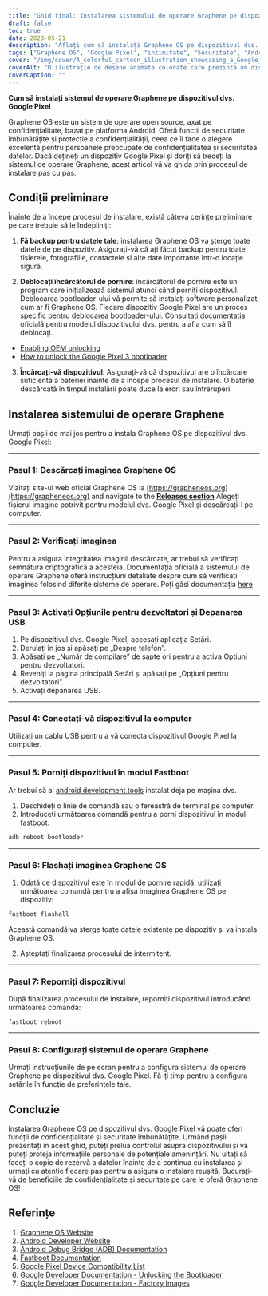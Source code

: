 ```yaml
---
title: "Ghid final: Instalarea sistemului de operare Graphene pe dispozitivul dvs. Google Pixel"
draft: false
toc: true
date: 2023-05-21
description: "Aflați cum să instalați Graphene OS pe dispozitivul dvs. Google Pixel pentru confidențialitate și securitate sporite."
tags: ["Graphene OS", "Google Pixel", "intimitate", "Securitate", "Android", "dispozitive mobile", "sistem de operare", "ghid de instalare", "ROM personalizat", "concentrat pe intimitate", "protejarea datelor", "OS securizat", "sursa deschisa", "securitatea dispozitivului", "caracteristici de confidențialitate", "date personale", "confidențialitatea mobilului", "confidențialitatea datelor", "personalizarea dispozitivului", "tehnologie", "Instalare pixeli", "sistem de operare axat pe confidențialitate", "Instalarea sistemului de operare Graphene", "securitate mobilă", "confidențialitate și securitate", "Personalizarea dispozitivului Pixel", "îmbunătățiri de confidențialitate", "ghid de protecție a datelor", "sistem de operare securizat", "Funcții de confidențialitate a pixelilor", "confidențialitatea datelor mobile"]
cover: "/img/cover/A_colorful_cartoon_illustration_showcasing_a_Google_Pixel.png"
coverAlt: "O ilustrație de desene animate colorate care prezintă un dispozitiv Google Pixel cu un scut care simbolizează caracteristici îmbunătățite de confidențialitate și securitate."
coverCaption: ""
---
```


**Cum să instalați sistemul de operare Graphene pe dispozitivul dvs. Google Pixel**

Graphene OS este un sistem de operare open source, axat pe confidențialitate, bazat pe platforma Android. Oferă funcții de securitate îmbunătățite și protecție a confidențialității, ceea ce îl face o alegere excelentă pentru persoanele preocupate de confidențialitatea și securitatea datelor. Dacă dețineți un dispozitiv Google Pixel și doriți să treceți la sistemul de operare Graphene, acest articol vă va ghida prin procesul de instalare pas cu pas.

## Condiții preliminare

Înainte de a începe procesul de instalare, există câteva cerințe preliminare pe care trebuie să le îndepliniți:

1. **Fă backup pentru datele tale**: instalarea Graphene OS va șterge toate datele de pe dispozitiv. Asigurați-vă că ați făcut backup pentru toate fișierele, fotografiile, contactele și alte date importante într-o locație sigură.

2. **Deblocați încărcătorul de pornire**: încărcătorul de pornire este un program care inițializează sistemul atunci când porniți dispozitivul. Deblocarea bootloader-ului vă permite să instalați software personalizat, cum ar fi Graphene OS. Fiecare dispozitiv Google Pixel are un proces specific pentru deblocarea bootloader-ului. Consultați documentația oficială pentru modelul dispozitivului dvs. pentru a afla cum să îl deblocați.

- [Enabling OEM unlocking](https://grapheneos.org/install/cli#enabling-oem-unlocking)
- [How to unlock the Google Pixel 3 bootloader](https://www.androidauthority.com/unlock-pixel-3-bootloader-915961/)

3. **Încărcați-vă dispozitivul**: Asigurați-vă că dispozitivul are o încărcare suficientă a bateriei înainte de a începe procesul de instalare. O baterie descărcată în timpul instalării poate duce la erori sau întreruperi.

## Instalarea sistemului de operare Graphene

Urmați pașii de mai jos pentru a instala Graphene OS pe dispozitivul dvs. Google Pixel:

______

### Pasul 1: Descărcați imaginea Graphene OS

Vizitați site-ul web oficial Graphene OS la [https://grapheneos.org](https://grapheneos.org) and navigate to the [**Releases section**](https://grapheneos.org/releases) Alegeți fișierul imagine potrivit pentru modelul dvs. Google Pixel și descărcați-l pe computer.

______

### Pasul 2: Verificați imaginea

Pentru a asigura integritatea imaginii descărcate, ar trebui să verificați semnătura criptografică a acesteia. Documentația oficială a sistemului de operare Graphene oferă instrucțiuni detaliate despre cum să verificați imaginea folosind diferite sisteme de operare. Poți găsi documentația [here](https://grapheneos.org/usage#verify-grapheneos-image)

______

### Pasul 3: Activați Opțiunile pentru dezvoltatori și Depanarea USB

1. Pe dispozitivul dvs. Google Pixel, accesați aplicația Setări.
2. Derulați în jos și apăsați pe „Despre telefon”.
3. Apăsați pe „Număr de compilare” de șapte ori pentru a activa Opțiuni pentru dezvoltatori.
4. Reveniți la pagina principală Setări și apăsați pe „Opțiuni pentru dezvoltatori”.
5. Activați depanarea USB.

______

### Pasul 4: Conectați-vă dispozitivul la computer

Utilizați un cablu USB pentru a vă conecta dispozitivul Google Pixel la computer.

______

### Pasul 5: Porniți dispozitivul în modul Fastboot

Ar trebui să ai [android development tools](https://www.xda-developers.com/install-adb-windows-macos-linux/) instalat deja pe mașina dvs.

1. Deschideți o linie de comandă sau o fereastră de terminal pe computer.
2. Introduceți următoarea comandă pentru a porni dispozitivul în modul fastboot:

```bash
adb reboot bootloader
```

______

### Pasul 6: Flashați imaginea Graphene OS

1. Odată ce dispozitivul este în modul de pornire rapidă, utilizați următoarea comandă pentru a afișa imaginea Graphene OS pe dispozitiv:

```bash
fastboot flashall
```

Această comandă va șterge toate datele existente pe dispozitiv și va instala Graphene OS.

2. Așteptați finalizarea procesului de intermitent.

______

### Pasul 7: Reporniți dispozitivul

După finalizarea procesului de instalare, reporniți dispozitivul introducând următoarea comandă:

```bash
fastboot reboot
```

______

### Pasul 8: Configurați sistemul de operare Graphene

Urmați instrucțiunile de pe ecran pentru a configura sistemul de operare Graphene pe dispozitivul dvs. Google Pixel. Fă-ți timp pentru a configura setările în funcție de preferințele tale.

## Concluzie

Instalarea Graphene OS pe dispozitivul dvs. Google Pixel vă poate oferi funcții de confidențialitate și securitate îmbunătățite. Urmând pașii prezentați în acest ghid, puteți prelua controlul asupra dispozitivului și vă puteți proteja informațiile personale de potențiale amenințări. Nu uitați să faceți o copie de rezervă a datelor înainte de a continua cu instalarea și urmați cu atenție fiecare pas pentru a asigura o instalare reușită. Bucurați-vă de beneficiile de confidențialitate și securitate pe care le oferă Graphene OS!

## Referințe

1. [Graphene OS Website](https://grapheneos.org/)
2. [Android Developer Website](https://developer.android.com/)
3. [Android Debug Bridge (ADB) Documentation](https://developer.android.com/studio/command-line/adb)
4. [Fastboot Documentation](https://developer.android.com/studio/releases/platform-tools#fastboot)
5. [Google Pixel Device Compatibility List](https://grapheneos.org/#devices)
6. [Google Developer Documentation - Unlocking the Bootloader](https://source.android.com/setup/build/running#unlocking-the-bootloader)
7. [Google Developer Documentation - Factory Images](https://developers.google.com/android/images)
